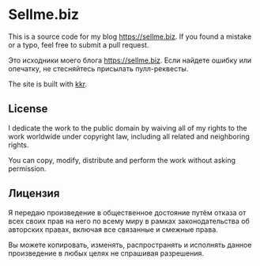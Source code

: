 Sellme.biz
==========

This is a source code for my blog <https://sellme.biz>.
If you found a mistake or a typo, feel free to submit a pull request.

Это исходники моего блога <https://sellme.biz>.
Если найдете ошибку или опечатку, не стесняйтесь присылать пулл-реквесты.


The site is built with [kkr](https://github.com/dchest/kkr).


License
-------

I dedicate the work to the public domain by waiving all of my rights to the work
worldwide under copyright law, including all related and neighboring rights.

You can copy, modify, distribute and perform the work without asking permission.

Лицензия
--------

Я передаю произведение в общественное достояние путём отказа от всех своих прав
на него по всему миру в рамках законодательства об авторских правах, включая все
связанные и смежные права.

Вы можете копировать, изменять, распространять и исполнять данное произведение
в любых целях не спрашивая разрешения.

